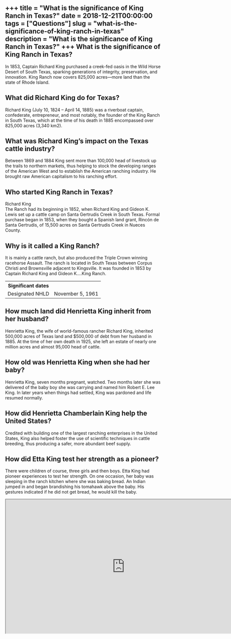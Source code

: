 +++
title = "What is the significance of King Ranch in Texas?"
date = 2018-12-21T00:00:00
tags = ["Questions"]
slug = "what-is-the-significance-of-king-ranch-in-texas"
description = "What is the significance of King Ranch in Texas?"
+++
What is the significance of King Ranch in Texas?
------------------------------------------------

In 1853, Captain Richard King purchased a creek-fed oasis in the Wild Horse Desert of South Texas, sparking generations of integrity, preservation, and innovation. King Ranch now covers 825,000 acres—more land than the state of Rhode Island.

What did Richard King do for Texas?
-----------------------------------

Richard King (July 10, 1824 – April 14, 1885) was a riverboat captain, confederate, entrepreneur, and most notably, the founder of the King Ranch in South Texas, which at the time of his death in 1885 encompassed over 825,000 acres (3,340 km2).

What was Richard King’s impact on the Texas cattle industry?
------------------------------------------------------------

Between 1869 and 1884 King sent more than 100,000 head of livestock up the trails to northern markets, thus helping to stock the developing ranges of the American West and to establish the American ranching industry. He brought raw American capitalism to his ranching effort.

Who started King Ranch in Texas?
--------------------------------

Richard King  
The Ranch had its beginning in 1852, when Richard King and Gideon K. Lewis set up a cattle camp on Santa Gertrudis Creek in South Texas. Formal purchase began in 1853, when they bought a Spanish land grant, Rincón de Santa Gertrudis, of 15,500 acres on Santa Gertrudis Creek in Nueces County.

Why is it called a King Ranch?
------------------------------

It is mainly a cattle ranch, but also produced the Triple Crown winning racehorse Assault. The ranch is located in South Texas between Corpus Christi and Brownsville adjacent to Kingsville. It was founded in 1853 by Captain Richard King and Gideon K….King Ranch.

<table><tr><th>Significant dates</th></tr><tr><td>Designated NHLD</td><td>November 5, 1961</td></tr></table>

How much land did Henrietta King inherit from her husband?
----------------------------------------------------------

Henrietta King, the wife of world-famous rancher Richard King, inherited 500,000 acres of Texas land and $500,000 of debt from her husband in 1885. At the time of her own death in 1925, she left an estate of nearly one million acres and almost 95,000 head of cattle.

How old was Henrietta King when she had her baby?
-------------------------------------------------

Henrietta King, seven months pregnant, watched. Two months later she was delivered of the baby boy she was carrying and named him Robert E. Lee King. In later years when things had settled, King was pardoned and life resumed normally.

How did Henrietta Chamberlain King help the United States?
----------------------------------------------------------

Credited with building one of the largest ranching enterprises in the United States, King also helped foster the use of scientific techniques in cattle breeding, thus producing a safer, more abundant beef supply.

How did Etta King test her strength as a pioneer?
-------------------------------------------------

There were children of course, three girls and then boys. Etta King had pioneer experiences to test her strength. On one occasion, her baby was sleeping in the ranch kitchen where she was baking bread. An Indian jumped in and began brandishing his tomahawk above the baby. His gestures indicated if he did not get bread, he would kill the baby.

<iframe allow="accelerometer; autoplay; clipboard-write; encrypted-media; gyroscope; picture-in-picture" allowfullscreen="" class="__youtube_prefs__  epyt-is-override  no-lazyload" data-no-lazy="1" data-origheight="433" data-origwidth="770" data-skipgform_ajax_framebjll="" height="433" id="_ytid_28082" loading="lazy" src="https://www.youtube.com/embed/CwlnDJnkOFo?enablejsapi=1&autoplay=0&cc_load_policy=0&cc_lang_pref=&iv_load_policy=1&loop=0&modestbranding=0&rel=1&fs=1&playsinline=0&autohide=2&theme=dark&color=red&controls=1&" title="YouTube player" width="770"></iframe>